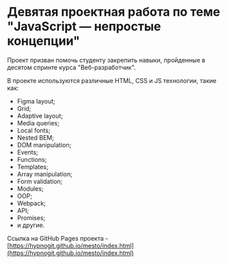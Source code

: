 # Девятая проектная работа по теме "JavaScript — непростые концепции"

Проект призван помочь студенту закрепить навыки, пройденные в десятом спринте курса "Веб-разработчик".

В проекте используются различные HTML, CSS и JS технологии, такие как:
- Figma layout;
- Grid;
- Adaptive layout;
- Media queries;
- Local fonts;
- Nested BEM;
- DOM manipulation;
- Events;
- Functions;
- Templates;
- Array manipulation;
- Form validation;
- Modules;
- OOP;
- Webpack;
- API;
- Promises;
- и другие.

Ссылка на GitHub Pages проекта - [https://hypnogit.github.io/mesto/index.html](https://hypnogit.github.io/mesto/index.html)
